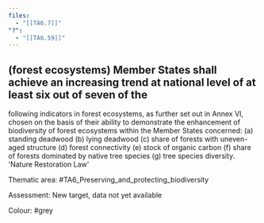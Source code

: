 ```yaml
---
files:
  - "[[TA6.7]]"
"?":
  - "[[TA6.59]]"
---
```

## (forest ecosystems) Member States shall achieve an increasing trend at national level of at least six out of seven of the
following indicators in forest ecosystems, as further set out in Annex VI, chosen on the basis of their ability to demonstrate the enhancement of biodiversity of forest ecosystems within the Member States concerned: (a) standing deadwood (b) lying deadwood (c) share of forests with uneven-aged structure (d) forest connectivity (e) stock of organic carbon (f) share of forests dominated by native tree species (g) tree species diversity.
'Nature Restoration Law'

Thematic area: #TA6_Preserving_and_protecting_biodiversity

Assessment: New target, data not yet available

Colour: #grey